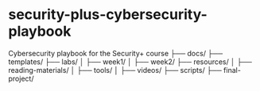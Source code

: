 # security-plus-cybersecurity-playbook 
Cybersecurity playbook for the Security+ course
  ├── docs/
   ├── templates/
   ├── labs/
   │   ├── week1/
   │   ├── week2/
   ├── resources/
   │   ├── reading-materials/
   │   ├── tools/
   │   ├── videos/
   ├── scripts/
   ├── final-project/
